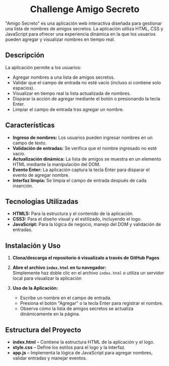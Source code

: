 <h1 align="center"> Challenge Amigo Secreto</h1>

"Amigo Secreto" es una aplicación web interactiva diseñada para gestionar una lista de nombres de amigos secretos. La aplicación utiliza HTML, CSS y JavaScript para ofrecer una experiencia dinámica en la que los usuarios pueden agregar y visualizar nombres en tiempo real.

## Descripción

La aplicación permite a los usuarios:
- Agregar nombres a una lista de amigos secretos.
- Validar que el campo de entrada no esté vacío (incluso si contiene solo espacios).
- Visualizar en tiempo real la lista actualizada de nombres.
- Disparar la acción de agregar mediante el botón o presionando la tecla Enter.
- Limpiar el campo de entrada tras agregar un nombre.

## Características

- **Ingreso de nombres:** Los usuarios pueden ingresar nombres en un campo de texto.
- **Validación de entradas:** Se verifica que el nombre ingresado no esté vacío.
- **Actualización dinámica:** La lista de amigos se muestra en un elemento HTML mediante la manipulación del DOM.
- **Evento Enter:** La aplicación captura la tecla Enter para disparar el evento de agregar nombre.
- **Interfaz limpia:** Se limpia el campo de entrada después de cada inserción.

## Tecnologías Utilizadas

- **HTML5:** Para la estructura y el contenido de la aplicación.
- **CSS3:** Para el diseño visual y el estilizado, incluyendo el logo.
- **JavaScript:** Para la lógica de negocio, manejo del DOM y validación de entradas.

## Instalación y Uso

1. **Clona/descarga el repositorio ó visualizalo a través de GitHub Pages**  
   

2. **Abre el archivo `index.html` en tu navegador:**  
   Simplemente haz doble clic en el archivo `index.html` o utiliza un servidor local para visualizar la aplicación

3. **Uso de la Aplicación:**  
   - Escribe un nombre en el campo de entrada.
   - Presiona el botón "Agregar" o la tecla Enter para registrar el nombre.
   - Observa cómo la lista de amigos secretos se actualiza dinámicamente en la página.

## Estructura del Proyecto

- **index.html** – Contiene la estructura HTML de la aplicación y el logo.
- **style.css** – Define los estilos para el logo y la interfaz.
- **app.js** – Implementa la lógica de JavaScript para agregar nombres, validar entradas y manejar eventos.
